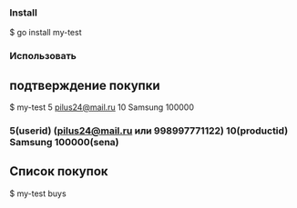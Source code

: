 ### Install
$ go install my-test


### Использовать


## подтверждение покупки
$ my-test 5 pilus24@mail.ru 10 Samsung 100000
### 5(userid) (pilus24@mail.ru или 998997771122) 10(productid) Samsung 100000(sena)

## Список покупок
$ my-test buys
